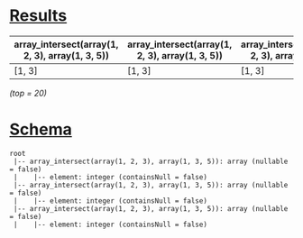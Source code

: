 # [Results](#tab/results)

|array_intersect(array(1, 2, 3), array(1, 3, 5))|array_intersect(array(1, 2, 3), array(1, 3, 5))|array_intersect(array(1, 2, 3), array(1, 3, 5))|
|-----------------------------------------------|-----------------------------------------------|-----------------------------------------------|
|[1, 3]                                         |[1, 3]                                         |[1, 3]                                         |

_(top = 20)_

# [Schema](#tab/schema)

```shell
root
 |-- array_intersect(array(1, 2, 3), array(1, 3, 5)): array (nullable = false)
 |    |-- element: integer (containsNull = false)
 |-- array_intersect(array(1, 2, 3), array(1, 3, 5)): array (nullable = false)
 |    |-- element: integer (containsNull = false)
 |-- array_intersect(array(1, 2, 3), array(1, 3, 5)): array (nullable = false)
 |    |-- element: integer (containsNull = false)

```
